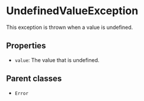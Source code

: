 # UndefinedValueException

This exception is thrown when a value is undefined.

## Properties

- `value`: The value that is undefined.

## Parent classes

- `Error`
